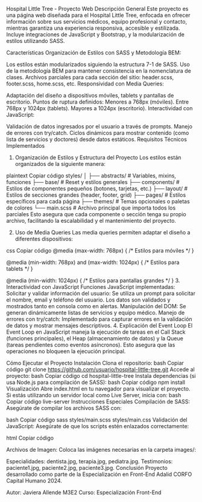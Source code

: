 Hospital Little Tree - Proyecto Web
Descripción General
Este proyecto es una página web diseñada para el Hospital Little Tree, enfocada en ofrecer información sobre sus servicios médicos, equipo profesional y contacto, mientras garantiza una experiencia responsiva, accesible y estilizada. Incluye integraciones de JavaScript y Bootstrap, y la modularización de estilos utilizando SASS.

Características
Organización de Estilos con SASS y Metodología BEM:

Los estilos están modularizados siguiendo la estructura 7-1 de SASS.
Uso de la metodología BEM para mantener consistencia en la nomenclatura de clases.
Archivos parciales para cada sección del sitio: header.scss, footer.scss, home.scss, etc.
Responsividad con Media Queries:

Adaptación del diseño a dispositivos móviles, tablets y pantallas de escritorio.
Puntos de ruptura definidos:
Menores a 768px (móviles).
Entre 768px y 1024px (tablets).
Mayores a 1024px (escritorio).
Interactividad con JavaScript:

Validación de datos ingresados por el usuario a través de prompts.
Manejo de errores con try/catch.
Ciclos dinámicos para mostrar contenido (como lista de servicios y doctores) desde datos estáticos.
Requisitos Técnicos Implementados
1. Organización de Estilos y Estructura del Proyecto
Los estilos están organizados de la siguiente manera:

plaintext
Copiar código
styles/
│
├── abstracts/      # Variables, mixins, funciones
├── base/           # Reset y estilos generales
├── components/     # Estilos de componentes pequeños (botones, tarjetas, etc.)
├── layout/         # Estilos de secciones grandes (header, footer, grid)
├── pages/          # Estilos específicos para cada página
├── themes/         # Temas opcionales o paletas de colores
└── main.scss       # Archivo principal que importa todos los parciales
Esto asegura que cada componente o sección tenga su propio archivo, facilitando la escalabilidad y el mantenimiento del proyecto.

2. Uso de Media Queries
Las media queries permiten adaptar el diseño a diferentes dispositivos:

css
Copiar código
@media (max-width: 768px) {
  /* Estilos para móviles */
}

@media (min-width: 768px) and (max-width: 1024px) {
  /* Estilos para tablets */
}

@media (min-width: 1024px) {
  /* Estilos para pantallas grandes */
}
3. Interactividad con JavaScript
Funciones JavaScript implementadas:
Solicitar y validar información del usuario: Se utiliza un prompt para solicitar el nombre, email y teléfono del usuario. Los datos son validados y mostrados tanto en consola como en alertas.
Manipulación del DOM: Se generan dinámicamente listas de servicios y equipo médico.
Manejo de errores con try/catch: Implementado para capturar errores en la validación de datos y mostrar mensajes descriptivos.
4. Explicación del Event Loop
El Event Loop en JavaScript maneja la ejecución de tareas en el Call Stack (funciones principales), el Heap (almacenamiento de datos) y la Queue (tareas pendientes como eventos asíncronos). Esto asegura que las operaciones no bloqueen la ejecución principal.

Cómo Ejecutar el Proyecto
Instalación
Clona el repositorio:
bash
Copiar código
git clone https://github.com/usuario/hospital-little-tree.git
Accede al proyecto:
bash
Copiar código
cd hospital-little-tree
Instala dependencias (si usa Node.js para compilación de SASS):
bash
Copiar código
npm install
Visualización
Abre index.html en tu navegador para visualizar el proyecto.
Si estás utilizando un servidor local como Live Server, inicia con:
bash
Copiar código
live-server
Instrucciones Especiales
Compilación de SASS: Asegúrate de compilar los archivos SASS con:

bash
Copiar código
sass styles/main.scss styles/main.css
Validación del JavaScript: Asegúrate de que los scripts estén enlazados correctamente:

html
Copiar código
<script src="scripts/main.js"></script>
Archivos de Imagen: Coloca las imágenes necesarias en la carpeta images/:

Especialidades: dentista.jpg, terapia.jpg, pediatra.jpg.
Testimonios: paciente1.jpg, paciente2.jpg, paciente3.jpg.
Conclusión
Proyecto desarrollado como parte de la Especialización en Front-End Adalid CORFO Capital Humano 2024.

Autor: Javiera Allende
M3E2
Curso: Especialización Front-End
